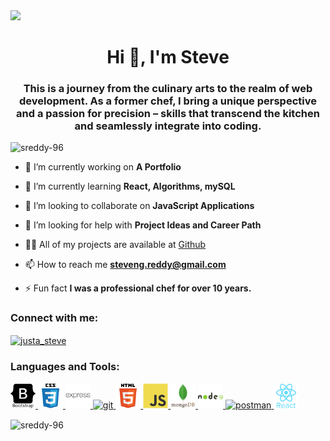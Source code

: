 <img src="https://github.com/SReddy-96/SReddy-96/assets/134017709/d330e886-cf66-4eed-a6ef-b20ed23401a8" width="1000">

<h1 align="center">Hi 👋, I'm Steve</h1>
<h3 align="center">This is a journey from the culinary arts to the realm of web development. As a former chef, I bring a unique perspective and a passion for precision – skills that transcend the kitchen and seamlessly integrate into coding.</h3>

<p align="left"> <img src="https://komarev.com/ghpvc/?username=sreddy-96&label=Profile%20views&color=0e75b6&style=flat" alt="sreddy-96" /> </p>

- 🔭 I’m currently working on **A Portfolio**

- 🌱 I’m currently learning **React, Algorithms, mySQL**

- 👯 I’m looking to collaborate on **JavaScript Applications**

- 🤝 I’m looking for help with **Project Ideas and Career Path**

- 👨‍💻 All of my projects are available at [Github](Github)

- 📫 How to reach me **steveng.reddy@gmail.com**

- ⚡ Fun fact **I was a professional chef for over 10 years.**

<h3 align="left">Connect with me:</h3>
<p align="left">
<a href="https://instagram.com/justa_steve" target="blank"><img align="center" src="https://raw.githubusercontent.com/rahuldkjain/github-profile-readme-generator/master/src/images/icons/Social/instagram.svg" alt="justa_steve" height="30" width="40" /></a>
</p>

<h3 align="left">Languages and Tools:</h3>
<p align="left"> <a href="https://getbootstrap.com" target="_blank" rel="noreferrer"> <img src="https://raw.githubusercontent.com/devicons/devicon/master/icons/bootstrap/bootstrap-plain-wordmark.svg" alt="bootstrap" width="40" height="40"/> </a> <a href="https://www.w3schools.com/css/" target="_blank" rel="noreferrer"> <img src="https://raw.githubusercontent.com/devicons/devicon/master/icons/css3/css3-original-wordmark.svg" alt="css3" width="40" height="40"/> </a> <a href="https://expressjs.com" target="_blank" rel="noreferrer"> <img src="https://raw.githubusercontent.com/devicons/devicon/master/icons/express/express-original-wordmark.svg" alt="express" width="40" height="40"/> </a> <a href="https://git-scm.com/" target="_blank" rel="noreferrer"> <img src="https://www.vectorlogo.zone/logos/git-scm/git-scm-icon.svg" alt="git" width="40" height="40"/> </a> <a href="https://www.w3.org/html/" target="_blank" rel="noreferrer"> <img src="https://raw.githubusercontent.com/devicons/devicon/master/icons/html5/html5-original-wordmark.svg" alt="html5" width="40" height="40"/> </a> <a href="https://developer.mozilla.org/en-US/docs/Web/JavaScript" target="_blank" rel="noreferrer"> <img src="https://raw.githubusercontent.com/devicons/devicon/master/icons/javascript/javascript-original.svg" alt="javascript" width="40" height="40"/> </a> <a href="https://www.mongodb.com/" target="_blank" rel="noreferrer"> <img src="https://raw.githubusercontent.com/devicons/devicon/master/icons/mongodb/mongodb-original-wordmark.svg" alt="mongodb" width="40" height="40"/> </a> <a href="https://nodejs.org" target="_blank" rel="noreferrer"> <img src="https://raw.githubusercontent.com/devicons/devicon/master/icons/nodejs/nodejs-original-wordmark.svg" alt="nodejs" width="40" height="40"/> </a> <a href="https://postman.com" target="_blank" rel="noreferrer"> <img src="https://www.vectorlogo.zone/logos/getpostman/getpostman-icon.svg" alt="postman" width="40" height="40"/> </a> <a href="https://reactjs.org/" target="_blank" rel="noreferrer"> <img src="https://raw.githubusercontent.com/devicons/devicon/master/icons/react/react-original-wordmark.svg" alt="react" width="40" height="40"/> </a> </p>

<p><img align="center" src="https://github-readme-stats.vercel.app/api/top-langs?username=sreddy-96&show_icons=true&locale=en&layout=compact" alt="sreddy-96" /></p>
